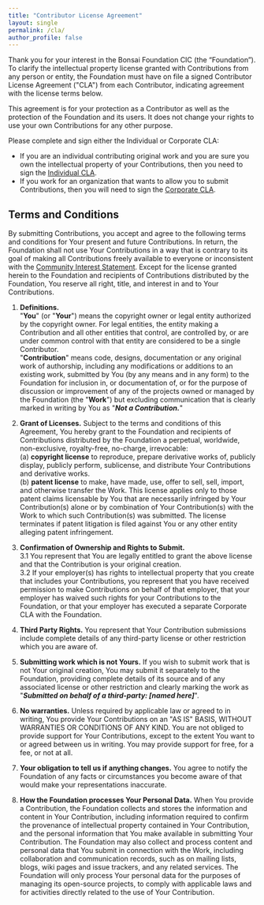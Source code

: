 ```yaml
---
title: "Contributor License Agreement"
layout: single
permalink: /cla/
author_profile: false
---
```


Thank you for your interest in the Bonsai Foundation CIC (the “Foundation”). To clarify the intellectual property license granted with Contributions from any person or entity, the Foundation must have on file a signed Contributor License Agreement ("CLA") from each Contributor, indicating agreement with the license terms below.

This agreement is for your protection as a Contributor as well as the protection of the Foundation and its users. It does not change your rights to use your own Contributions for any other purpose.

Please complete and sign either the Individual or Corporate CLA:

* If you are an individual contributing original work and you are sure you own the intellectual property of your Contributions, then you  need to sign the [Individual CLA](/assets/icla.pdf).
* If you work for an organization that wants to allow you to submit Contributions, then you will need to sign the [Corporate CLA](/assets/ccla.pdf).

## Terms and Conditions

By submitting Contributions, you accept and agree to the following terms and conditions for Your present and future Contributions. In return, the Foundation shall not use Your Contributions in a way that is contrary to its goal of making all Contributions freely available to everyone or inconsistent with the [Community Interest Statement](foundation.md). Except for the license granted herein to the Foundation and recipients of Contributions distributed by the Foundation, You reserve all right, title, and interest in and to Your Contributions.

1.	**Definitions.**  
  "**You**" (or "**Your**") means the copyright owner or legal entity authorized by the copyright owner. For legal entities, the entity making a Contribution and all other entities that control, are controlled by, or are under common control with that entity are considered to be a single Contributor.  
  "**Contribution**" means code, designs, documentation or any original work of authorship, including any modifications or additions to an existing work, submitted by You (by any means and in any form) to the Foundation for inclusion in, or documentation of, or for the purpose of discussion or improvement of any of the projects owned or managed by the Foundation (the "**Work**") but excluding communication that is clearly marked in writing by You as "***Not a Contribution.***"

2.	**Grant of Licenses.**
Subject to the terms and conditions of this Agreement, You hereby grant to the Foundation and recipients of Contributions distributed by the Foundation a perpetual, worldwide, non-exclusive, royalty-free, no-charge, irrevocable:  
  (a)	**copyright license** to reproduce, prepare derivative works of, publicly display, publicly perform, sublicense, and distribute Your Contributions and derivative works.  
  (b)	**patent license** to make, have made, use, offer to sell, sell, import, and otherwise transfer the Work. This license applies only to those patent claims licensable by You that are necessarily infringed by Your Contribution(s) alone or by combination of Your Contribution(s) with the Work to which such Contribution(s) was submitted. The license terminates if patent litigation is filed against You or any other entity alleging patent infringement.

3.	**Confirmation of Ownership and Rights to Submit.**  
  3.1	You represent that You are legally entitled to grant the above license and that the Contribution is your original creation.  
  3.2	If your employer(s) has rights to intellectual property that you create that includes your Contributions, you represent that you have received permission to make Contributions on behalf of that employer, that your employer has waived such rights for your Contributions to the Foundation, or that your employer has executed a separate Corporate CLA with the Foundation.

4.	**Third Party Rights.** You represent that Your Contribution submissions include complete details of any third-party license or other restriction which you are aware of.

5.	**Submitting work which is not Yours.** If you wish to submit work that is not Your original creation, You may submit it separately to the Foundation, providing complete details of its source and of any associated license or other restriction and clearly marking the work as "***Submitted on behalf of a third-party: [named here]***".

6.	**No warranties.** Unless required by applicable law or agreed to in writing, You provide Your Contributions on an "AS IS" BASIS, WITHOUT WARRANTIES OR CONDITIONS OF ANY KIND. You are not obliged to provide support for Your Contributions, except to the extent You want to or agreed between us in writing. You may provide support for free, for a fee, or not at all.

7.	**Your obligation to tell us if anything changes.** You agree to notify the Foundation of any facts or circumstances you become aware of that would make your representations inaccurate. 

8.	**How the Foundation processes Your Personal Data.** When You provide a Contribution, the Foundation collects and stores the information and content in Your Contribution, including information required to confirm the provenance of intellectual property contained in Your Contribution, and the personal information that You make available in submitting Your Contribution. The Foundation may also collect and process content and personal data that You submit in connection with the Work, including collaboration and communication records, such as on mailing lists, blogs, wiki pages and issue trackers, and any related services. The Foundation will only process Your personal data for the purposes of managing its open-source projects, to comply with applicable laws and for activities directly related to the use of Your Contribution.


